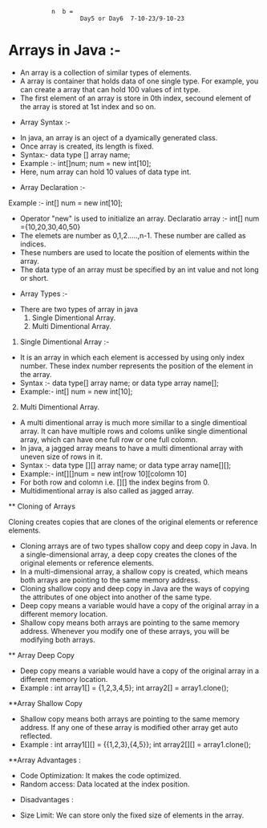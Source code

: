 				n  b =	
						Day5 or Day6  7-10-23/9-10-23

# Arrays in Java :-

- An array is a collection of similar types of elements.
- A array is container that holds data of one single type. For example, you can create
  a array that can hold 100 values of int type.
- The first element of an array is store in 0th index, secound element of the array is
  stored at 1st index and so on.

* Array Syntax :- 

- In java, an array is an oject of a dyamically generated class.
- Once array is created, its length is fixed.
- Syntax:- data type [] array name;
- Example :- int[]num;
             num = new int[10];
- Here, num array can hold 10 values of data type int.

* Array Declaration :-
 
Example :- int[] num = new int[10];
- Operator "new" is used to initialize an array.
Declaratio array :-  int[] num ={10,20,30,40,50}
- The elemets are number as 0,1,2.....,n-1. These number are called as indices.
- These numbers are used to locate the position of elements within the array.
- The data type of an array must be specified by an int value and not long or short.

* Array Types :-

- There are two types of array in java
  1. Single Dimentional Array.
  2. Multi Dimentional Array.

1. Single Dimentional Array :-
- It is an array in which each element is accessed by using only index number. These index number
  represents the position of the element in the array.
- Syntax :- data type[] array name;
                   or
            data type array name[];
- Example:- int[] num = new int[10];

2. Multi Dimentional Array.
- A multi dimentional array is much more simillar to a single dimentioal array. It can have multiple
  rows and coloms unlike single dimentional array, which can have one full row or one full colomn.
- In java, a jagged array means to have a multi dimentional array with uneven size of rows in it.
- Syntax :- data type [][] array name;
                    or
            data type array name[][];
- Example:- int[][]num = new int[row 10][colomn 10]
- For both row and colomn i.e. [][] the index begins from 0. 
- Multidimentional array is also called as jagged array.

** Cloning of Arrays
   
Cloning creates copies that are clones of the original elements or reference elements.
- Cloning arrays are of two types shallow copy and deep copy in Java.
In a single-dimensional array, a deep copy creates the clones of the original elements or reference elements.
- In a multi-dimensional array, a shallow copy is created, which means both arrays are pointing to the same 
memory address.
- Cloning shallow copy and deep copy in Java are the ways of copying the attributes of one object into another of 
the same type.
- Deep copy means a variable would have a copy of the original array in a different memory location.
- Shallow copy means both arrays are pointing to the same memory address. Whenever you modify one of 
these arrays, you will be modifying both arrays.

** Array Deep Copy
  
- Deep copy means a variable would have a copy of the original array in a different memory location.
- Example : int array1[] = {1,2,3,4,5};
int array2[] = array1.clone();

**Array Shallow Copy

- Shallow copy means both arrays are pointing to the same memory address. If any one of these array is 
modified other array get auto reflected.
- Example : int array1[][] = {{1,2,3},{4,5}};
int array2[][] = array1.clone();

**Array Advantages :

- Code Optimization: It makes the code optimized.
- Random access: Data located at the index position.
* Disadvantages :
- Size Limit: We can store only the fixed size of elements in the array.

